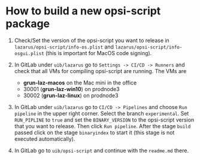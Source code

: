 # How to build a new opsi-script package

1. Check/Set the version of the opsi-script you want to release in
`lazarus/opsi-script/info-os.plist` and
`lazarus/opsi-script/info-osgui.plist`
(this is important for MacOS code signing).

2. In GitLab under `uib/lazarus` go to `Settings -> CI/CD -> Runners` and check that all VMs for compiling opsi-script are running. The VMs are
    * **grun-laz-macos** on the Mac mini in the office
    * 30001 (**grun-laz-win10**) on prodnode3
    * 30002 (**grun-laz-linux**) on prodnode3

3. In GitLab under `uib/lazarus` go to `CI/CD -> Pipelines` and choose `Run pipeline` in the upper right corner.
Select the branch `experimental`. Set `RUN_PIPLINE` to `true` and set the `BINARY_VERSION` to the opsi-script version that you want to release.
Then click `Run pipeline`. After the stage `build` passed click on the stage `binaryindex` to start it (this stage is not executed automatically).

4. In GitLab go to `uib/opsi-script` and continue with the `readme.md` there.

